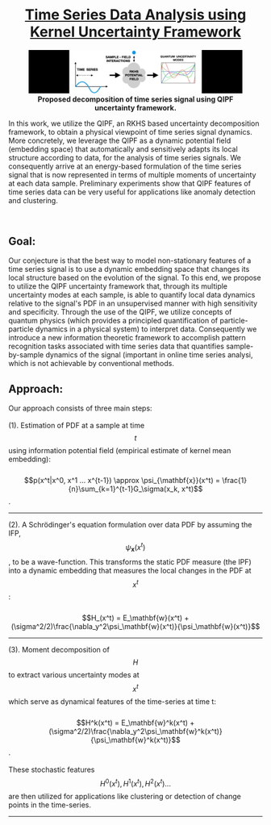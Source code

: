 <style TYPE="text/css">
code.has-jax {font: inherit; font-size: 100%; background: inherit; border: inherit;}
</style>
<script type="text/x-mathjax-config">
MathJax.Hub.Config({
    tex2jax: {
        inlineMath: [['$','$'], ['\\(','\\)']],
        skipTags: ['script', 'noscript', 'style', 'textarea', 'pre'] // removed 'code' entry
    }
});
MathJax.Hub.Queue(function() {
    var all = MathJax.Hub.getAllJax(), i;
    for(i = 0; i < all.length; i += 1) {
        all[i].SourceElement().parentNode.className += ' has-jax';
    }
});
</script>
<script type="text/javascript" src="https://cdnjs.cloudflare.com/ajax/libs/mathjax/2.7.4/MathJax.js?config=TeX-AMS_HTML-full"></script>
  
<center> <h1> <ins>Time Series Data Analysis using Kernel Uncertainty Framework</ins> </h1> </center>
    
<figure>
<img style="float: center" src="/frmm.jpg">
<figcaption align = "center"><b>Proposed decomposition of time series signal using QIPF uncertainty framework.</b></figcaption>
</figure>
 
In this work, we utilize the QIPF, an RKHS based uncertainty decomposition framework, to obtain a physical viewpoint of time series signal dynamics. More concretely, we leverage the QIPF as a dynamic potential field (embedding space) that automatically and sensitively adapts its local structure according to data, for the analysis of time series signals. We consequently arrive at an energy-based formulation of the time series signal that is now represented in terms of multiple moments of uncertainty at each data sample. Preliminary experiments show that QIPF features of time series data can be very useful for applications like anomaly detection and clustering.

<br />
<!-- <br /> -->
<!-- <br /> -->
<!-- <br /> -->

## Goal:
Our conjecture is that the best way to model non-stationary features of a time series signal is to use a dynamic embedding space that changes its local structure based on the evolution of the signal. To this end, we propose to utilize the QIPF uncertainty framework that, through its multiple uncertainty modes at each sample, is able to quantify local data dynamics relative to the signal's PDF in an unsupervised manner with high sensitivity and specificity. Through the use of the QIPF, we utilize concepts of quantum physics (which provides a principled quantification of particle-particle dynamics in a physical system) to interpret data. Consequently we introduce a new information theoretic framework to accomplish pattern recognition tasks associated with time series data that quantifies sample-by-sample dynamics of the signal (important in online time series analysi, which is not achievable by conventional methods.
<br />
<!-- <br />
The problem is further made challenging by covariate shift of the test-set so that underlying distribution of input test data changes from $p(x|\lambda)$ during training to $p(x^*|\gamma)$ during testing (where $\lambda$ and $\gamma$ are parameters of the underlying distributions), while the target conditional distribution remains the same, i.e. $$p(y|x) = p(y^*|x^*)$$. -->
## Approach:
Our approach consists of three main steps:
 <br />
 <br />
 (1). Estimation of PDF at a sample at time $$t$$ using information potential field (empirical estimate of kernel mean embedding): 
 <br />
 <br />
 $$p(x^t|x^0, x^1 ... x^{t-1}) \approx \psi_{\mathbf{x}}(x^t) = \frac{1}{n}\sum_{k=1}^{t-1}G_\sigma(x_k, x^t)$$.
    
---
    
(2). A Schrödinger's equation formulation over data PDF by assuming the IFP, $$\psi_{\mathbf{x}}(x^t)$$, to be a wave-function. This transforms the static PDF measure (the IPF) into a dynamic embedding that measures the local changes in the PDF at $$x^t$$: 
<br />
<br />
$$H_(x^t) = E_\mathbf{w}(x^t) + (\sigma^2/2)\frac{\nabla_y^2\psi_\mathbf{w}(x^t)}{\psi_\mathbf{w}(x^t)}$$ 
    
---
    
(3). Moment decomposition of $$H$$ to extract various uncertainty modes at $$x^t$$ which serve as dynamical features of the time-series at time t:
<br />
<br />
$$H^k(x^t) = E_\mathbf{w}^k(x^t) + (\sigma^2/2)\frac{\nabla_y^2\psi_\mathbf{w}^k(x^t)}{\psi_\mathbf{w}^k(x^t)}$$.
<br />
<br />
These stochastic features $$H^0(x^t), H^1(x^t), H^2(x^t) ...$$ are then utilized for applications like clustering or detection of change points in the time-series.

---
    

